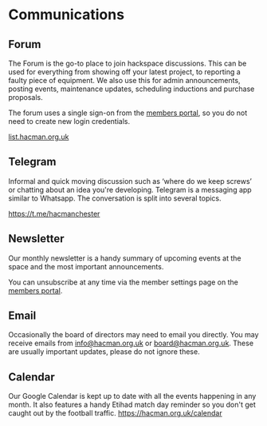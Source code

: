 # Communications
## Forum
The Forum is the go-to place to join hackspace discussions. This can be used for everything from showing off your latest project, to reporting a faulty piece of equipment. We also use this for admin announcements, posting events, maintenance updates, scheduling inductions and purchase proposals.

The forum uses a single sign-on from the [members portal](https://members.hacman.org.uk), so you do not need to create new login credentials.

[list.hacman.org.uk](https://list.hacman.org.uk)

## Telegram
Informal and quick moving discussion such as ‘where do we keep screws’ or chatting about an idea you're developing. Telegram is a messaging app similar to Whatsapp. The conversation is split into several topics.

https://t.me/hacmanchester

## Newsletter
Our monthly newsletter is a handy summary of upcoming events at the space and the most important announcements. 

You can unsubscribe at any time via the member settings page on the [members portal](https://members.hacman.org.uk).

## Email
Occasionally the board of directors may need to email you directly. You may receive emails from info@hacman.org.uk or board@hacman.org.uk. These are usually important updates, please do not ignore these.

## Calendar
Our Google Calendar is kept up to date with all the events happening in any month. It also features a handy Etihad match day reminder so you don't get caught out by the football traffic.
https://hacman.org.uk/calendar